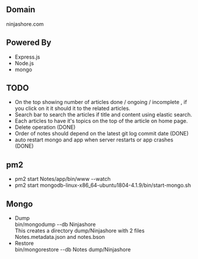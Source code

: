 ## Domain 
  ninjashore.com

## Powered By
 * Express.js
 * Node.js
 * mongo

## TODO
 * On the top showing number of articles done / ongoing / incomplete , if you click on it it should it to the related articles.
 * Search bar to search the articles if title and content using elastic search.
 * Each articles to have it's topics on the top of the article on home page.
 * Delete operation (DONE)
 * Order of notes should depend on the latest git log commit date (DONE)
 * auto restart mongo and app when server restarts or app crashes (DONE)

## pm2
 * pm2 start Notes/app/bin/www --watch
 * pm2 start mongodb-linux-x86_64-ubuntu1804-4.1.9/bin/start-mongo.sh 
 
 ## Mongo
  * Dump  
    bin/mongodump --db Ninjashore  
    This creates a directory dump/Ninjashore with 2 files Notes.metadata.json and notes.bson
  * Restore    
    bin/mongorestore --db Notes dump/Ninjashore
